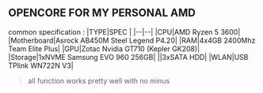 ## OPENCORE FOR MY PERSONAL AMD

common specification :
|TYPE|SPEC  |
|--|--|
|CPU|AMD Ryzen 5 3600|
|Motherboard|Asrock AB450M Steel Legend P4.20|
|RAM|4x4GB 2400Mhz Team Elite Plus|
|GPU|Zotac Nvidia GT710 (Kepler GK208)|
|Storage|1xNVME Samsung EVO 960 256GB|
||3xSATA HDD|
|WLAN|USB TPlink WN722N V3|

> all function works pretty well with no minus
